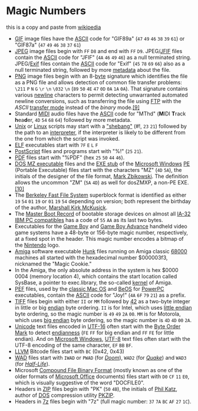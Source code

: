 # Magic Numbers
this is a copy and paste from [wikipedia](https://en.wikipedia.org)
-   [GIF](https://en.wikipedia.org/wiki/Graphics_Interchange_Format "Graphics Interchange Format") image files have the [ASCII](https://en.wikipedia.org/wiki/ASCII "ASCII") code for "GIF89a" (`47` `49` `46` `38` `39` `61`) or "GIF87a" (`47` `49` `46` `38` `37` `61`)
-   [JPEG](https://en.wikipedia.org/wiki/JPEG "JPEG") image files begin with `FF` `D8` and end with `FF` `D9`. JPEG/[JFIF](https://en.wikipedia.org/wiki/JFIF "JFIF") files contain the [ASCII](https://en.wikipedia.org/wiki/ASCII "ASCII") code for "JFIF" (`4A` `46` `49` `46`) as a null terminated string. JPEG/[Exif](https://en.wikipedia.org/wiki/Exif "Exif") files contain the [ASCII](https://en.wikipedia.org/wiki/ASCII "ASCII") code for "Exif" (`45` `78` `69` `66`) also as a null terminated string, followed by more [metadata](https://en.wikipedia.org/wiki/Metadata_(computing) "Metadata (computing)") about the file.
-   [PNG](https://en.wikipedia.org/wiki/Portable_Network_Graphics "Portable Network Graphics") image files begin with an 8-[byte](https://en.wikipedia.org/wiki/Byte "Byte") signature which identifies the file as a PNG file and allows detection of common file transfer problems: `\211` `P` `N` `G` `\r` `\n` `\032` `\n` (`89` `50` `4E` `47` `0D` `0A` `1A` `0A`). That signature contains various [newline](https://en.wikipedia.org/wiki/Newline "Newline") characters to permit detecting unwarranted automated newline conversions, such as transferring the file using [FTP](https://en.wikipedia.org/wiki/File_Transfer_Protocol "File Transfer Protocol") with the _ASCII_ [transfer mode](https://en.wikipedia.org/wiki/File_Transfer_Protocol#Protocol_overview "File Transfer Protocol") instead of the _binary_ mode.[\[9\]](https://en.wikipedia.org/wiki/Magic_number_(programming)#cite_note-9)
-   Standard [MIDI](https://en.wikipedia.org/wiki/MIDI "MIDI") audio files have the [ASCII](https://en.wikipedia.org/wiki/ASCII "ASCII") code for "MThd" (**M**IDI **T**rack **h**ea**d**er, `4D` `54` `68` `64`) followed by more metadata.
-   [Unix](https://en.wikipedia.org/wiki/Unix) or [Linux](https://en.wikipedia.org/wiki/Linux "Linux") scripts may start with a ["shebang"](https://en.wikipedia.org/wiki/Shebang_(Unix) "Shebang (Unix)") (#!, `23` `21`) followed by the path to an [interpreter](https://en.wikipedia.org/wiki/Interpreter_directive "Interpreter directive"), if the interpreter is likely to be different from the one from which the script was invoked.
-   [ELF](https://en.wikipedia.org/wiki/Executable_and_Linkable_Format "Executable and Linkable Format") executables start with `7F` `E` `L` `F`
-   [PostScript](https://en.wikipedia.org/wiki/PostScript "PostScript") files and programs start with "%!" (`25` `21`).
-   [PDF](https://en.wikipedia.org/wiki/PDF "PDF") files start with "%PDF" (hex `25` `50` `44` `46`).
-   [DOS MZ executable](https://en.wikipedia.org/wiki/DOS_MZ_executable "Typo") files and the [EXE stub](https://en.wikipedia.org/wiki/EXE#Other "EXE") of the [Microsoft Windows](https://en.wikipedia.org/wiki/Microsoft_Windows "Microsoft Windows") [PE](https://en.wikipedia.org/wiki/Portable_Executable "Portable Executable") (Portable Executable) files start with the characters "MZ" (`4D` `5A`), the initials of the designer of the file format, [Mark Zbikowski](https://en.wikipedia.org/wiki/Mark_Zbikowski "Mark Zbikowski"). The definition allows the uncommon "ZM" (`5A` `4D`) as well for dosZMXP, a non-PE EXE.[\[10\]](https://en.wikipedia.org/wiki/Magic_number_(programming)#cite_note-doszmxp-10)
-   The [Berkeley Fast File System](https://en.wikipedia.org/wiki/Berkeley_Fast_File_System "Berkeley Fast File System") superblock format is identified as either `19` `54` `01` `19` or `01` `19` `54` depending on version; both represent the birthday of the author, [Marshall Kirk McKusick](https://en.wikipedia.org/wiki/Marshall_Kirk_McKusick "Marshall Kirk McKusick").
-   The [Master Boot Record](https://en.wikipedia.org/wiki/Master_Boot_Record "Master Boot Record") of bootable storage devices on almost all [IA-32](https://en.wikipedia.org/wiki/IA-32 "IA-32") [IBM PC compatibles](https://en.wikipedia.org/wiki/IBM_PC_compatible "IBM PC compatible") has a code of `55` `AA` as its last two bytes.
-   Executables for the [Game Boy](https://en.wikipedia.org/wiki/Game_Boy "Game Boy") and [Game Boy Advance](https://en.wikipedia.org/wiki/Game_Boy_Advance "Game Boy Advance") handheld video game systems have a 48-byte or 156-byte magic number, respectively, at a fixed spot in the header. This magic number encodes a bitmap of the [Nintendo](https://en.wikipedia.org/wiki/Nintendo "Nintendo") logo.
-   [Amiga](https://en.wikipedia.org/wiki/Amiga "Amiga") software executable [Hunk](https://en.wikipedia.org/wiki/Amiga_Hunk "Amiga Hunk") files running on Amiga classic [68000](https://en.wikipedia.org/wiki/68000 "68000") machines all started with the hexadecimal number $000003f3, nicknamed the "Magic Cookie."
-   In the Amiga, the only absolute address in the system is hex $0000 0004 (memory location 4), which contains the start location called SysBase, a pointer to exec.library, the so-called [kernel](https://en.wikipedia.org/wiki/Kernel_(computing) "Kernel (computing)") of Amiga.
-   [PEF](https://en.wikipedia.org/wiki/Preferred_Executable_Format "Preferred Executable Format") files, used by the [classic Mac OS](https://en.wikipedia.org/wiki/Classic_Mac_OS "Classic Mac OS") and [BeOS](https://en.wikipedia.org/wiki/BeOS "BeOS") for [PowerPC](https://en.wikipedia.org/wiki/PowerPC "PowerPC") executables, contain the [ASCII](https://en.wikipedia.org/wiki/ASCII "ASCII") code for "Joy!" (`4A` `6F` `79` `21`) as a prefix.
-   [TIFF](https://en.wikipedia.org/wiki/TIFF "TIFF") files begin with either `II` or `MM` followed by [42](https://en.wikipedia.org/wiki/Answer_to_Life,_the_Universe,_and_Everything "Answer to Life, the Universe, and Everything") as a two-byte integer in little or big [endian](https://en.wikipedia.org/wiki/Endianness "Endianness") byte ordering. `II` is for Intel, which uses [little endian](https://en.wikipedia.org/wiki/Endianness "Endianness") byte ordering, so the magic number is `49` `49` `2A` `00`. `MM` is for Motorola, which uses [big endian](https://en.wikipedia.org/wiki/Endianness "Endianness") byte ordering, so the magic number is `4D` `4D` `00` `2A`.
-   [Unicode](https://en.wikipedia.org/wiki/Unicode "Unicode") text files encoded in [UTF-16](https://en.wikipedia.org/wiki/UTF-16 "UTF-16") often start with the [Byte Order Mark](https://en.wikipedia.org/wiki/Byte_Order_Mark "Byte Order Mark") to detect [endianness](https://en.wikipedia.org/wiki/Endianness "Endianness") (`FE` `FF` for big endian and `FF` `FE` for little endian). And on [Microsoft Windows](https://en.wikipedia.org/wiki/Microsoft_Windows "Microsoft Windows"), [UTF-8](https://en.wikipedia.org/wiki/UTF-8 "UTF-8") text files often start with the UTF-8 encoding of the same character, `EF` `BB` `BF`.
-   [LLVM](https://en.wikipedia.org/wiki/LLVM "LLVM") Bitcode files start with `BC` (0x42, 0x43)
-   [WAD](https://en.wikipedia.org/wiki/Doom_WAD "Doom WAD") files start with `IWAD` or `PWAD` (for _[Doom](https://en.wikipedia.org/wiki/Doom_(1993_video_game) "Doom (1993 video game)")_), `WAD2` (for _[Quake](https://en.wikipedia.org/wiki/Quake_(video_game) "Quake (video game)")_) and `WAD3` (for _[Half-Life](https://en.wikipedia.org/wiki/Half-Life_(video_game) "Half-Life (video game)")_).
-   Microsoft [Compound File Binary Format](https://en.wikipedia.org/wiki/Compound_File_Binary_Format "Compound File Binary Format") (mostly known as one of the older formats of [Microsoft Office](https://en.wikipedia.org/wiki/Microsoft_Office "Microsoft Office") documents) files start with `D0` `CF` `11` `E0`, which is visually suggestive of the word "DOCFILE0".
-   Headers in [ZIP](https://en.wikipedia.org/wiki/ZIP_(file_format) "ZIP (file format)") files begin with "PK" (`50` `4B`), the initials of [Phil Katz](https://en.wikipedia.org/wiki/Phil_Katz "Phil Katz"), author of [DOS](https://en.wikipedia.org/wiki/DOS "DOS") compression utility [PKZIP](https://en.wikipedia.org/wiki/PKZIP "PKZIP").
-   Headers in [7z](https://en.wikipedia.org/wiki/7z "7z") files begin with "7z" (full magic number: `37` `7A` `BC` `AF` `27` `1C`).